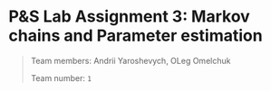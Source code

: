 # P&S Lab Assignment 3: Markov chains and Parameter estimation

> Team members: Andrii Yaroshevych, OLeg Omelchuk
> 
> Team number: `1`